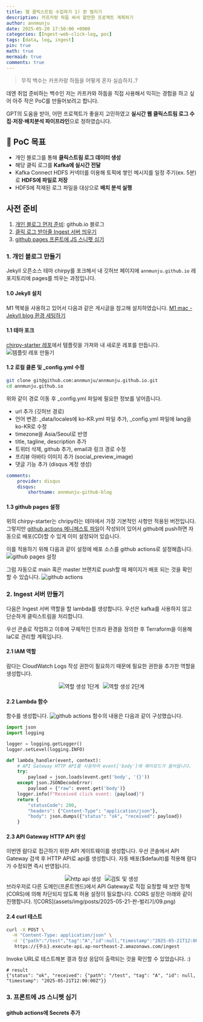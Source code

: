 ```yaml
---
title: 웹 클릭스트림 수집하기 1) 판 벌리기
description: 카프카랑 하둡 써서 할만한 프로젝트 계획하기
author: annmunju
date: 2025-05-20 17:50:00 +0900
categories: [Ingest-web-click-log, poc]
tags: [data, log, ingest]
pin: true
math: true
mermaid: true
comments: true
---
```


> 무직 백수는 카프카랑 하둡을 어떻게 혼자 실습하지..?

데엔 취업 준비하는 백수인 저는 카프카와 하둡을 직접 사용해서 익히는 경험을 하고 싶어 아주 작은 PoC를 만들어보려고 합니다.

GPT의 도움을 받아, 어떤 프로젝트가 좋을지 고민하였고 **실시간 웹 클릭스트림 로그 수집·저장·배치분석 파이프라인**으로 정하였습니다.

## 🎯 PoC 목표

- 개인 블로그를 통해 **클릭스트림 로그 데이터 생성**
- 해당 클릭 로그를 **Kafka에 실시간 전달**
- Kafka Connect HDFS 커넥터를 이용해 토픽에 쌓인 메시지를 일정 주기(ex. 5분)로 **HDFS에 파일로 저장**
- HDFS에 적재된 로그 파일을 대상으로 **배치 분석 실행**

## 사전 준비

1. [개인 블로그 먼저 준비](#1-%EA%B0%9C%EC%9D%B8-%EB%B8%94%EB%A1%9C%EA%B7%B8-%EB%A7%8C%EB%93%A4%EA%B8%B0): github.io 블로그
2. [클릭 로그 받아줄 Ingest 서버 띄우기](#2-ingest-%EC%84%9C%EB%B2%84-%EB%A7%8C%EB%93%A4%EA%B8%B0)
3. [github pages 프론트에 JS 스니펫 심기](#3-%ED%94%84%EB%A1%A0%ED%8A%B8%EC%97%90-js-%EC%8A%A4%EB%8B%88%ED%8E%AB-%EC%8B%AC%EA%B8%B0)

### 1. 개인 블로그 만들기

Jekyll 오픈소스 테마 chirpy를 포크해서 내 깃허브 페이지에 `annmunju.github.io` 레포지토리에 pages를 띄우는 과정입니다. 

#### 1.0 Jekyll 설치
M1 맥북을 사용하고 있어서 다음과 같은 게시글을 참고해 설치하였습니다.
[M1 mac - Jekyll blog 환경 세팅하기](https://danaing.github.io/etc/2022/03/14/M1-mac-jekyll-setting.html)

#### 1.1 테마 포크
[chirpy-starter 레포](https://github.com/cotes2020/chirpy-starter)에서 템플릿을 가져와 내 새로운 레포를 만듭니다.
![템플릿 레포 만들기](assets/img/posts/2025-05-21-판-벌리기/01.png)

#### 1.2 로컬 클론 및 _config.yml 수정
```bash
git clone git@github.com:annmunju/annmunju.github.io.git
cd annmunju.github.io
```
위와 같이 경로 이동 후 _config.yml 파일에 필요한 정보를 넣어줍니다.
- url 추가 (깃허브 경로)
- 언어 변경: _data/locales에 ko-KR.yml 파일 추가, _config.yml 파일에 lang을 ko-KR로 수정
- timezone을 Asia/Seoul로 반영
- title, tagline, description 추가
- 트위터 삭제, github 추가, email과 링크 경로 수정
- 프리뷰 아바타 이미지 추가 (social_preview_image)
- 댓글 기능 추가 (disqus 계정 생성)
```yml
comments:
    provider: disqus 
    disqus:
        shortname: annmunju-github-blog 
```

#### 1.3 github pages 설정
위의 chirpy-starter는 chripy라는 테마에서 가장 기본적인 사항만 적용된 버전입니다. 그렇지만 [github actions 메니페스토 파일](https://github.com/cotes2020/chirpy-starter/blob/main/.github/workflows/pages-deploy.yml)이 작성되어 있어서 github에 push하면 자동으로 배포(CD)할 수 있게 이미 설정되어 있습니다.

이를 적용하기 위해 다음과 같이 설정에 배포 소스를 github actions로 설정해줍니다.
![github pages 설정](assets/img/posts/2025-05-21-판-벌리기/02.png)

그럼 자동으로 main 혹은 master 브랜치로 push할 때 페이지가 배포 되는 것을 확인할 수 있습니다. 
![github actions](assets/img/posts/2025-05-21-판-벌리기/03.png)

### 2. Ingest 서버 만들기
다음은 Ingest 서버 역할을 할 lambda를 생성합니다. 우선은 kafka를 사용하지 않고 단순하게 클릭스트림을 처리합니다.

우선 콘솔로 작업하고 이후에 구체적인 인프라 환경을 정의한 후 Terraform을 이용해 IaC로 관리할 계획입니다.

#### 2.1 IAM 역할
람다는 CloudWatch Logs 작성 권한이 필요하기 때문에 필요한 권한을 추가한 역할을 생성합니다.
<div style="display: flex; justify-content: center; gap: 2%;">
  <img src="assets/img/posts/2025-05-21-판-벌리기/04.png" alt="역할 생성 1단계">
  <img src="assets/img/posts/2025-05-21-판-벌리기/05.png" alt="역할 생성 2단계">
</div>

#### 2.2 Lambda 함수
함수를 생성합니다.
![github actions](assets/img/posts/2025-05-21-판-벌리기/06.png)
함수의 내용은 다음과 같이 구성했습니다.
```python
import json
import logging

logger = logging.getLogger()
logger.setLevel(logging.INFO)

def lambda_handler(event, context):
    # API Gateway HTTP API를 사용하여 event['body']에 페이로드가 들어옵니다.
    try:
        payload = json.loads(event.get('body', '{}'))
    except json.JSONDecodeError:
        payload = {"raw": event.get('body')}
    logger.info(f"Received click event: {payload}")
    return {
        "statusCode": 200,
        "headers": {"Content-Type": "application/json"},
        "body": json.dumps({"status": "ok", "received": payload})
    }
```

#### 2.3 API Gateway HTTP API 생성
이번엔 람다로 접근하기 위한 API 게이트웨이를 생성합니다. 우선 콘솔에서 API Gateway 검색 후 HTTP API로 api를 생성합니다.
자동 배포($default)를 적용해 람다가 수정되면 즉시 반영됩니다.
<div style="display: flex; justify-content: center; gap: 2%;">
  <img src="assets/img/posts/2025-05-21-판-벌리기/07.png" alt="http api 생성">
  <img src="assets/img/posts/2025-05-21-판-벌리기/08.png" alt="검토 및 생성">
</div>
브라우저로 다른 도메인(프론트엔드)에서 API Gateway로 직접 요청할 때 보안 정책(CORS)에 의해 차단되지 않도록 허용 설정이 필요합니다. CORS 설정은 아래와 같이 진행합니다.
![CORS](assets/img/posts/2025-05-21-판-벌리기/09.png)

#### 2.4 curl 테스트
```bash
curl -X POST \
  -H "Content-Type: application/json" \
  -d '{"path":"/test","tag":"A","id":null,"timestamp":"2025-05-21T12:00:00Z"}' \
   https://{주소}.execute-api.ap-northeast-2.amazonaws.com/ingest
```
Invoke URL로 테스트해본 결과 정상 응답이 출력되는 것을 확인할 수 있었습니다. :)
```
# result
{"status": "ok", "received": {"path": "/test", "tag": "A", "id": null, "timestamp": "2025-05-21T12:00:00Z"}}
```

### 3. 프론트에 JS 스니펫 심기

#### github actions에 Secrets 추가
